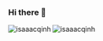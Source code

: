 ### Hi there 👋

<p><img align="left" src="https://github-readme-stats.vercel.app/api/top-langs/?username=rbrtbrnschn&layout=compact&hide=html&theme=chartreuse-dark" alt="isaaacqinh" /></p>

<p>&nbsp;<img align="left" src="https://github-readme-stats.vercel.app/api?username=rbrtbrnschn&show_icons=true&theme=chartreuse-dark&count_private=true" alt="isaaacqinh" /></p>

<!--
**rbrtbrnschn/rbrtbrnschn** is a ✨ _special_ ✨ repository because its `README.md` (this file) appears on your GitHub profile.

Here are some ideas to get you started:

- 🔭 I’m currently working on ...
- 🌱 I’m currently learning ...
- 👯 I’m looking to collaborate on ...
- 🤔 I’m looking for help with ...
- 💬 Ask me about ...
- 📫 How to reach me: ...
- 😄 Pronouns: ...
- ⚡ Fun fact: ...
-->
